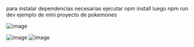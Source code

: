 para instalar dependencias necesarias ejecutar npm install
luego npm run dev
ejemplo de mini proyecto de pokemones

![image](https://github.com/hrdax/proyecto-js/assets/74321905/ae7a4043-d9c3-4d41-8a1c-4a0398685b0e)

![image](https://github.com/hrdax/proyecto-js/assets/74321905/94a0aaa3-7d86-420a-9847-8d96d8b31d8c)
![image](https://github.com/hrdax/proyecto-js/assets/74321905/0bf5de73-f624-4cd2-b3db-9f3f4752addc)

